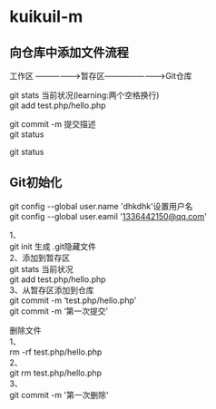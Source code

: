# kuikuiI-m


## 向仓库中添加文件流程

工作区 ——————>暂存区————————>Git仓库

git stats     当前状况(learning:两个空格换行)  
git add test.php/hello.php

git commit -m 提交描述  
git status

git status    

## Git初始化  
git config --global user.name 'dhkdhk'设置用户名  
git config --global user.eamil '1336442150@qq.com'    

1、  
git init 生成 .git隐藏文件  
2、添加到暂存区  
git stats     当前状况  
git add test.php/hello.php  
3、从暂存区添加到仓库  
git commit -m  ‘test.php/hello.php’  
git commit -m  ‘第一次提交’  


删除文件  
1、  
rm -rf test.php/hello.php  
2、   
git rm test.php/hello.php    
3、  
git commit -m '第一次删除'  
